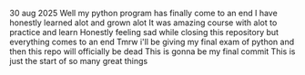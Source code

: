 30 aug 2025
Well my python program has finally come to an end
I have honestly learned alot and grown alot
It was amazing course with alot to practice and learn
Honestly feeling sad while closing this repository but everything comes to an end
Tmrw i'll be giving my final exam of python and then this repo will officially be dead
This is gonna be my final commit 
This is just the start of so many great things
